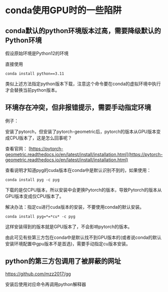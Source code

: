# conda使用GPU时的一些陷阱


## conda默认的python环境版本过高，需要降级默认的Python环境

假设原始环境是Python12的环境

直接使用

```
conda install python==3.11
```

类似上述方法指定python版本下载，注意这个命令要在conda的虚拟环境中执行才会替换当前python版本。

## 环境存在冲突，但非报错提示，需要手动指定环境

例子：

安装了pytorch，但安装了pytorch-geometric后，pytorch的版本从GPU版本变成CPU版本了，这是怎么回事呢？

查看官网： [https://pytorch-geometric.readthedocs.io/en/latest/install/installation.html](https://pytorch-geometric.readthedocs.io/en/latest/install/installation.html)

查看说明才知道pyg的cuda版本在conda中是默认识别不到的，如果使用：

```
conda install pyg -c pyg
```

下载的是仅CPU版本，所以安装中会更换Pytorch的版本，导致Pytorch的版本从GPU版本变成仅CPU版本了。

解决办法：指定cu进行cuda版本的安装，不要使用conda的默认安装。

```
conda install pyg=*=*cu* -c pyg
```

这样安装得到的版本就是GPU版本了，不会影响pytorch的版本。

由此可见有些第三方包在conda中是默认找不到GPU版本的(或者说conda的默认安装环境配置中gpu版本不是首选)，需要手动指定cu版本安装。

## python的第三方包调用了被屏蔽的网址

https://github.com/mzz2017/gg

安装后使用对应命令再调用python解释器
